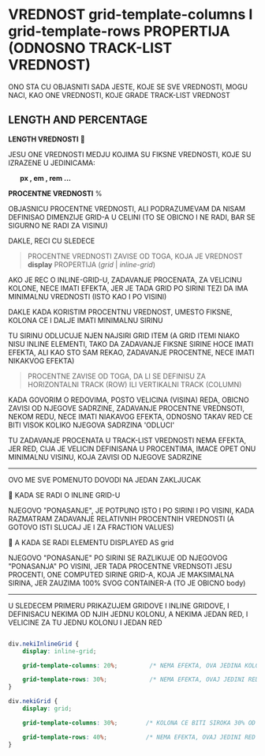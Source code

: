 # VREDNOST grid-template-columns I grid-template-rows PROPERTIJA (ODNOSNO TRACK-LIST VREDNOST)

ONO STA CU OBJASNITI SADA JESTE, KOJE SE SVE VREDNOSTI, MOGU NACI, KAO ONE VREDNOSTI, KOJE GRADE TRACK-LIST VREDNOST

## LENGTH AND PERCENTAGE

**LENGTH VREDNOSTI** :straight_ruler: 

JESU ONE VREDNOSTI MEDJU KOJIMA SU FIKSNE VREDNOSTI, KOJE SU IZRAZENE U JEDINICAMA:

&nbsp;&nbsp;&nbsp;&nbsp;&nbsp; **px , em , rem ...**

**PROCENTNE VREDNOSTI** &#37;

OBJASNICU PROCENTNE VREDNOSTI, ALI PODRAZUMEVAM DA NISAM DEFINISAO DIMENZIJE GRID-A U CELINI (TO SE OBICNO I NE RADI, BAR SE SIGURNO NE RADI ZA VISINU)

DAKLE, RECI CU SLEDECE

> PROCENTNE VREDNOSTI ZAVISE OD TOGA, KOJA JE VREDNOST **display** PROPERTIJA (*grid* | *inline-grid*)

AKO JE REC O INLINE-GRID-U, ZADAVANJE PROCENATA, ZA VELICINU KOLONE, NECE IMATI EFEKTA, JER JE TADA GRID PO SIRINI TEZI DA IMA MINIMALNU VREDNOSTI (ISTO KAO I PO VISINI)

DAKLE KADA KORISTIM PROCENTNU VREDNOST, UMESTO FIKSNE, KOLONA CE I DALJE IMATI MINIMALNU SIRINU

TU SIRINU ODLUCUJE NJEN NAJSIRI GRID ITEM (A GRID ITEMI NIAKO NISU INLINE ELEMENTI, TAKO DA ZADAVANJE FIKSNE SIRINE HOCE IMATI EFEKTA, ALI KAO STO SAM REKAO, ZADAVANJE PROCENTNE, NECE IMATI NIKAKVOG EFEKTA)

> PROCENTNE ZAVISE OD TOGA, DA LI SE DEFINISU ZA HORIZONTALNI TRACK (ROW) ILI VERTIKALNI TRACK (COLUMN)

KADA GOVORIM O REDOVIMA, POSTO VELICINA (VISINA) REDA, OBICNO ZAVISI OD NJEGOVE SADRZINE, ZADAVANJE PROCENTNE VREDNSOTI, NEKOM REDU, NECE IMATI NIAKAVOG EFEKTA, ODNOSNO TAKAV RED CE BITI VISOK KOLIKO NJEGOVA SADRZINA 'ODLUCI'

TU ZADAVANJE PROCENATA U TRACK-LIST VREDNOSTI NEMA EFEKTA, JER RED, CIJA JE VELICIN DEFINISANA U PROCENTIMA, IMACE OPET ONU MINIMALNU VISINU, KOJA ZAVISI OD NJEGOVE SADRZINE

****

OVO ME SVE POMENUTO DOVODI NA JEDAN ZAKLJUCAK

:post_office: KADA SE RADI O INLINE GRID-U

NJEGOVO "PONASANJE", JE POTPUNO ISTO I PO SIRINI I PO VISINI, KADA RAZMATRAM ZADAVANJE RELATIVNIH PROCENTNIH VREDNOSTI (A GOTOVO ISTI SLUCAJ JE I ZA FRACTION VALUES)

:monorail: A KADA SE RADI ELEMENTU DISPLAYED AS grid

NJEGOVO "PONASANJE" PO SIRINI SE RAZLIKUJE OD NJEGOVOG "PONASANJA" PO VISINI, JER TADA PROCENTNE VREDNSOTI JESU PROCENTI, ONE COMPUTED SIRINE GRID-A, KOJA JE MAKSIMALNA SIRINA, JER ZAUZIMA 100% SVOG CONTAINER-A (TO JE OBICNO body)

****

U SLEDECEM PRIMERU PRIKAZUJEM GRIDOVE I INLINE GRIDOVE, I DEFINISACU NEKIMA OD NJIH JEDNU KOLONU, A NEKIMA JEDAN RED, I VELICINE ZA TU JEDNU KOLONU I JEDAN RED

```CSS

div.nekiInlineGrid {
    display: inline-grid;

    grid-template-columns: 20%;         /* NEMA EFEKTA, OVA JEDINA KOLONA IMA MINIMALNU SIRINU */

    grid-template-rows: 30%;            /* NEMA EFEKTA, OVAJ JEDINI RED IMA MINIMALNU VISINU */
}

div.nekiGrid {
    display: grid;

    grid-template-columns: 30%;        /* KOLONA CE BITI SIROKA 30% OD SIRINE CELOG GRID-A */

    grid-template-rows: 40%;           /* NEMA EFEKTA, OVAJ JEDINI RED IMA MINIMALNU VISINU */
}

```


